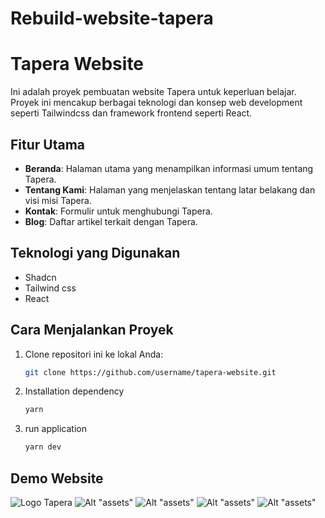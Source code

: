 # Rebuild-website-tapera
# Tapera Website

Ini adalah proyek pembuatan website Tapera untuk keperluan belajar. Proyek ini mencakup berbagai teknologi dan konsep web development seperti Tailwindcss dan framework frontend seperti React.

## Fitur Utama

- **Beranda**: Halaman utama yang menampilkan informasi umum tentang Tapera.
- **Tentang Kami**: Halaman yang menjelaskan tentang latar belakang dan visi misi Tapera.
- **Kontak**: Formulir untuk menghubungi Tapera.
- **Blog**: Daftar artikel terkait dengan Tapera.

## Teknologi yang Digunakan

- Shadcn
- Tailwind css
- React

## Cara Menjalankan Proyek

1. Clone repositori ini ke lokal Anda:

   ```bash
   git clone https://github.com/username/tapera-website.git

   ```

2. Installation dependency

   ```bash
   yarn

   ```

3. run application
   ```bash
   yarn dev
   ```

## Demo Website

![Logo Tapera](./src/assets/Screenshot_20240707-224517.png)
![Alt "assets"](./src/assets/Screenshot_20240707-230141.png)
![Alt "assets"](./src/assets/Screenshot_20240707-230141.png)
![Alt "assets"](./src/assets/Screenshot_20240707-230204.png)
![Alt "assets"](./src/assets/Screenshot_20240707-230217.png)
